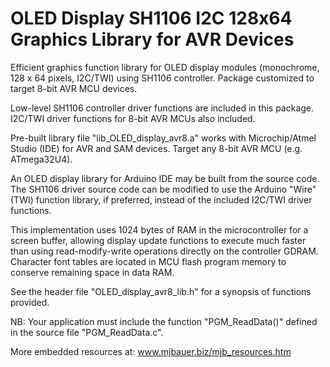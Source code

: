 # OLED Display SH1106 I2C 128x64 Graphics Library for AVR Devices
Efficient graphics function library for OLED display modules (monochrome, 128 x 64 pixels, I2C/TWI) using SH1106 controller. Package customized to target 8-bit AVR MCU devices.

Low-level SH1106 controller driver functions are included in this package.  I2C/TWI driver functions for 8-bit AVR MCUs also included.

Pre-built library file "lib_OLED_display_avr8.a" works with Microchip/Atmel Studio (IDE) for AVR and SAM devices. Target any 8-bit AVR MCU (e.g. ATmega32U4).

An OLED display library for Arduino IDE may be built from the source code. The SH1106 driver source code can be modified to use the Arduino "Wire" (TWI) function library, if preferred, instead of the included I2C/TWI driver functions.

This implementation uses 1024 bytes of RAM in the microcontroller for a screen buffer, allowing display update functions to execute much faster than using read-modify-write operations directly on the controller GDRAM. Character font tables are located in MCU flash program memory to conserve remaining space in data RAM.

See the header file "OLED_display_avr8_lib.h" for a synopsis of functions provided.

NB: Your application must include the function "PGM_ReadData()" defined in the source file "PGM_ReadData.c".

More embedded resources at: www.mjbauer.biz/mjb_resources.htm
